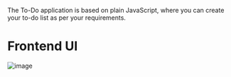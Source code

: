 The To-Do application is based on plain JavaScript, where you can create your to-do list as per your requirements.


# Frontend UI

![image](https://github.com/Deva52500/To-Do-App-/assets/50032741/227dcf96-507b-4d11-a1c9-a86f2991903c)
